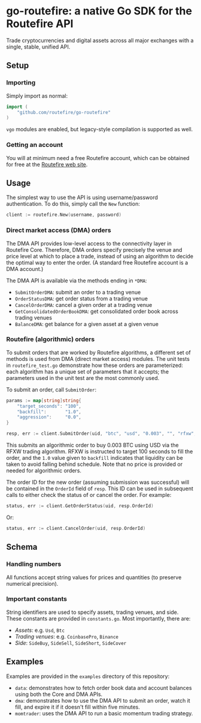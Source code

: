 # go-routefire: a native Go SDK for the Routefire API

Trade cryptocurrencies and digital assets across all major exchanges with a single, 
stable, unified API.

## Setup

### Importing 

Simply import as normal: 

```go
import (
    "github.com/routefire/go-routefire"
)
``` 

`vgo` modules are enabled, but legacy-style compilation is supported as well.

### Getting an account

You will at minimum need a free Routefire account, which can be obtained for free at
 the [Routefire web site](https://routefire.io/signup?q=oss).
 
## Usage

The simplest way to use the API is using username/password authentication. To do this,
simply call the `New` function:

```go
client := routefire.New(username, password)
```

### Direct market access (DMA) orders

The DMA API provides low-level access to the connectivity layer in Routefire Core. 
Therefore, DMA orders specify precisely the venue and price level at which to place 
a trade, instead of using an algorithm to decide the optimal way to enter the order.
(A standard free Routefire account is a DMA account.)

The DMA API is available via the methods ending in `*DMA`: 
- `SubmitOrderDMA`: submit an order to a trading venue
- `OrderStatusDMA`: get order status from a trading venue
- `CancelOrderDMA`: cancel a given order at a trading venue
- `GetConsolidatedOrderBookDMA`: get consolidated order book across trading venues 
- `BalanceDMA`: get balance for a given asset at a given venue 

### Routefire (algorithmic) orders

To submit orders that are worked by Routefire algorithms, a different set of methods
is used from DMA (direct market access) modules. The unit tests in `routefire_test.go`
demonstrate how these orders are parameterized: each algorithm has a unique set of
parameters that it accepts; the parameters used in the unit test are the most 
commonly used.

To submit an order, call `SubmitOrder`:

```go
params := map[string]string{
	"target_seconds": "100",
	"backfill":       "1.0",
	"aggression":     "0.0",
}

resp, err := client.SubmitOrder(uid, "btc", "usd", "0.003", "", "rfxw", params)
```

This submits an algorithmic order to buy 0.003 BTC using USD via the RFXW trading
algorithm. RFXW is instructed to target 100 seconds to fill the order, and the `1.0`
value given to `backfill` indicates that liquidity can be taken to avoid falling
behind schedule. Note that no price is provided or needed for algorithmic orders.

The order ID for the new order (assuming submission was successful) will be contained in
the `OrderId` field of `resp`. This ID can be used in subsequent calls to either check
the status of or cancel the order. For example:

```go
status, err := client.GetOrderStatus(uid, resp.OrderId)
```

Or:

```go
status, err := client.CancelOrder(uid, resp.OrderId)
```

## Schema

### Handling numbers

All functions accept string values for prices and quantities (to preserve numerical
precision). 

### Important constants

String identifiers are used to specify assets, trading venues, and side.
These constants are provided in `constants.go`. Most importantly, there are:
 
- *Assets*: e.g. `Usd`, `Btc` 
- *Trading venues*: e.g. `CoinbasePro`, `Binance`
- *Side*: `SideBuy`, `SideSell`, `SideShort`, `SideCover`

## Examples

Examples are provided in the `examples` directory of this repository:

- `data`: demonstrates how to fetch order book data and account balances using 
  both the Core and DMA APIs.
- `dma`: demonstrates how to use the DMA API to submit an order, watch it fill,
  and expire it if it doesn't fill within five minutes.
- `momtrader`: uses the DMA API to run a basic momentum trading strategy.
